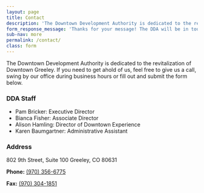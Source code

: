```yaml
---
layout: page
title: Contact
description: 'The Downtown Development Authority is dedicated to the revitalization of Downtown Greeley. If you need to get ahold of us, feel free to give us a call, swing by our office during business hours or fill out and submit the form below.'
form_response_message: 'Thanks for your message! The DDA will be in touch soon.'
sub-nav: more
permalink: /contact/
class: form
---
```



The Downtown Development Authority is dedicated to the revitalization of Downtown Greeley. If you need to get ahold of us, feel free to give us a call, swing by our office during business hours or fill out and submit the form below.

### DDA Staff

* Pam Bricker: Executive Director
* Bianca Fisher: Associate Director
* Alison Hamling: Director of Downtown Experience
* Karen Baumgartner: Administrative Assistant


### Address

802 9th Street, Suite 100 Greeley, CO 80631

**Phone:** [(970) 356-6775](tel:9703566775)

**Fax:** [(970) 304-1851](tel:9703041851)